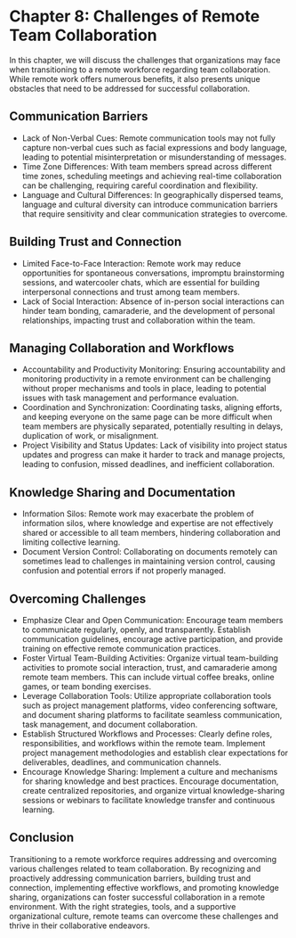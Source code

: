 Chapter 8: Challenges of Remote Team Collaboration
==================================================

In this chapter, we will discuss the challenges that organizations may face when transitioning to a remote workforce regarding team collaboration. While remote work offers numerous benefits, it also presents unique obstacles that need to be addressed for successful collaboration.

Communication Barriers
----------------------

* Lack of Non-Verbal Cues: Remote communication tools may not fully capture non-verbal cues such as facial expressions and body language, leading to potential misinterpretation or misunderstanding of messages.
* Time Zone Differences: With team members spread across different time zones, scheduling meetings and achieving real-time collaboration can be challenging, requiring careful coordination and flexibility.
* Language and Cultural Differences: In geographically dispersed teams, language and cultural diversity can introduce communication barriers that require sensitivity and clear communication strategies to overcome.

Building Trust and Connection
-----------------------------

* Limited Face-to-Face Interaction: Remote work may reduce opportunities for spontaneous conversations, impromptu brainstorming sessions, and watercooler chats, which are essential for building interpersonal connections and trust among team members.
* Lack of Social Interaction: Absence of in-person social interactions can hinder team bonding, camaraderie, and the development of personal relationships, impacting trust and collaboration within the team.

Managing Collaboration and Workflows
------------------------------------

* Accountability and Productivity Monitoring: Ensuring accountability and monitoring productivity in a remote environment can be challenging without proper mechanisms and tools in place, leading to potential issues with task management and performance evaluation.
* Coordination and Synchronization: Coordinating tasks, aligning efforts, and keeping everyone on the same page can be more difficult when team members are physically separated, potentially resulting in delays, duplication of work, or misalignment.
* Project Visibility and Status Updates: Lack of visibility into project status updates and progress can make it harder to track and manage projects, leading to confusion, missed deadlines, and inefficient collaboration.

Knowledge Sharing and Documentation
-----------------------------------

* Information Silos: Remote work may exacerbate the problem of information silos, where knowledge and expertise are not effectively shared or accessible to all team members, hindering collaboration and limiting collective learning.
* Document Version Control: Collaborating on documents remotely can sometimes lead to challenges in maintaining version control, causing confusion and potential errors if not properly managed.

Overcoming Challenges
---------------------

* Emphasize Clear and Open Communication: Encourage team members to communicate regularly, openly, and transparently. Establish communication guidelines, encourage active participation, and provide training on effective remote communication practices.
* Foster Virtual Team-Building Activities: Organize virtual team-building activities to promote social interaction, trust, and camaraderie among remote team members. This can include virtual coffee breaks, online games, or team bonding exercises.
* Leverage Collaboration Tools: Utilize appropriate collaboration tools such as project management platforms, video conferencing software, and document sharing platforms to facilitate seamless communication, task management, and document collaboration.
* Establish Structured Workflows and Processes: Clearly define roles, responsibilities, and workflows within the remote team. Implement project management methodologies and establish clear expectations for deliverables, deadlines, and communication channels.
* Encourage Knowledge Sharing: Implement a culture and mechanisms for sharing knowledge and best practices. Encourage documentation, create centralized repositories, and organize virtual knowledge-sharing sessions or webinars to facilitate knowledge transfer and continuous learning.

Conclusion
----------

Transitioning to a remote workforce requires addressing and overcoming various challenges related to team collaboration. By recognizing and proactively addressing communication barriers, building trust and connection, implementing effective workflows, and promoting knowledge sharing, organizations can foster successful collaboration in a remote environment. With the right strategies, tools, and a supportive organizational culture, remote teams can overcome these challenges and thrive in their collaborative endeavors.
